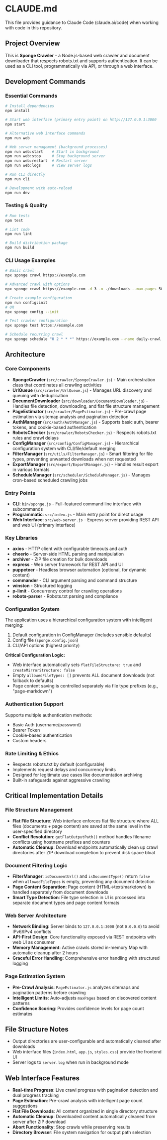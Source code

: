 # CLAUDE.md

This file provides guidance to Claude Code (claude.ai/code) when working with code in this repository.

## Project Overview

This is **Sponge Crawler** - a Node.js-based web crawler and document downloader that respects robots.txt and supports authentication. It can be used as a CLI tool, programmatically via API, or through a web interface.

## Development Commands

### Essential Commands
```bash
# Install dependencies
npm install

# Start web interface (primary entry point) on http://127.0.0.1:3000
npm start

# Alternative web interface commands
npm run web

# Web server management (background processes)
npm run web:start    # Start in background
npm run web:stop     # Stop background server
npm run web:restart  # Restart server
npm run web:logs     # View server logs

# Run CLI directly
npm run cli

# Development with auto-reload
npm run dev
```

### Testing & Quality
```bash
# Run tests
npm test

# Lint code
npm run lint

# Build distribution package
npm run build
```

### CLI Usage Examples
```bash
# Basic crawl
npx sponge crawl https://example.com

# Advanced crawl with options
npx sponge crawl https://example.com -d 3 -o ./downloads --max-pages 500 --delay 2000

# Create example configuration
npm run config:init
# OR
npx sponge config --init

# Test crawler configuration
npx sponge test https://example.com

# Schedule recurring crawl
npx sponge schedule "0 2 * * *" https://example.com --name daily-crawl
```

## Architecture

### Core Components
- **SpongeCrawler** (`src/crawler/SpongeCrawler.js`) - Main orchestration class that coordinates all crawling activities
- **UrlQueue** (`src/crawler/UrlQueue.js`) - Manages URL discovery and queuing with deduplication
- **DocumentDownloader** (`src/downloader/DocumentDownloader.js`) - Handles file detection, downloading, and flat file structure management
- **PageEstimator** (`src/crawler/PageEstimator.js`) - Pre-crawl page estimation via sitemap analysis and pagination detection
- **AuthManager** (`src/auth/AuthManager.js`) - Supports basic auth, bearer tokens, and cookie-based authentication
- **RobotsChecker** (`src/crawler/RobotsChecker.js`) - Respects robots.txt rules and crawl delays
- **ConfigManager** (`src/config/ConfigManager.js`) - Hierarchical configuration system with CLI/file/default merging
- **FilterManager** (`src/utils/FilterManager.js`) - Smart filtering for file types, preventing unwanted downloads when not requested
- **ExportManager** (`src/export/ExportManager.js`) - Handles result export in various formats
- **ScheduleManager** (`src/scheduler/ScheduleManager.js`) - Manages cron-based scheduled crawling jobs

### Entry Points
- **CLI**: `bin/sponge.js` - Full-featured command line interface with subcommands
- **Programmatic**: `src/index.js` - Main entry point for direct usage
- **Web Interface**: `src/web-server.js` - Express server providing REST API and web UI (primary interface)

### Key Libraries
- **axios** - HTTP client with configurable timeouts and auth
- **cheerio** - Server-side HTML parsing and manipulation
- **archiver** - ZIP file creation for bulk downloads
- **express** - Web server framework for REST API and UI
- **puppeteer** - Headless browser automation (optional, for dynamic content)
- **commander** - CLI argument parsing and command structure
- **winston** - Structured logging
- **p-limit** - Concurrency control for crawling operations
- **robots-parser** - Robots.txt parsing and compliance

### Configuration System
The application uses a hierarchical configuration system with intelligent merging:
1. Default configuration in ConfigManager (includes sensible defaults)
2. Config file (`sponge.config.json`) 
3. CLI/API options (highest priority)

**Critical Configuration Logic:**
- Web interface automatically sets `flatFileStructure: true` and `createMirrorStructure: false`
- Empty `allowedFileTypes: []` prevents ALL document downloads (not fallback to defaults)
- Page content saving is controlled separately via file type prefixes (e.g., "page-markdown")

### Authentication Support
Supports multiple authentication methods:
- Basic Auth (username/password)
- Bearer Token
- Cookie-based authentication
- Custom headers

### Rate Limiting & Ethics
- Respects robots.txt by default (configurable)
- Implements request delays and concurrency limits
- Designed for legitimate use cases like documentation archiving
- Built-in safeguards against aggressive crawling

## Critical Implementation Details

### File Structure Management
- **Flat File Structure**: Web interface enforces flat file structure where ALL files (documents + page content) are saved at the same level in the user-specified directory
- **Conflict Resolution**: `getFlatOutputPath()` method handles filename conflicts using hostname prefixes and counters
- **Automatic Cleanup**: Download endpoints automatically clean up crawl directories after ZIP download completion to prevent disk space bloat

### Document Filtering Logic
- **FilterManager**: `isDocumentUrl()` and `isDocumentType()` return `false` when `allowedFileTypes` is empty, preventing any document detection
- **Page Content Separation**: Page content (HTML→text/markdown) is handled separately from document downloads
- **Smart Type Detection**: File type selection in UI is processed into separate document types and page content formats

### Web Server Architecture
- **Network Binding**: Server binds to `127.0.0.1:3000` (not `0.0.0.0`) to avoid IPv6/IPv4 conflicts
- **API-First Design**: Core functionality exposed via REST endpoints with web UI as consumer
- **Memory Management**: Active crawls stored in-memory Map with automatic cleanup after 2 hours
- **Graceful Error Handling**: Comprehensive error handling with structured logging

### Page Estimation System
- **Pre-Crawl Analysis**: `PageEstimator.js` analyzes sitemaps and pagination patterns before crawling
- **Intelligent Limits**: Auto-adjusts `maxPages` based on discovered content patterns
- **Confidence Scoring**: Provides confidence levels for page count estimates

## File Structure Notes
- Output directories are user-configurable and automatically cleaned after downloads
- Web interface files (`index.html`, `app.js`, `styles.css`) provide the frontend UI
- Server logs to `server.log` when run in background mode

## Web Interface Features
- **Real-time Progress**: Live crawl progress with pagination detection and dual progress tracking
- **Page Estimation**: Pre-crawl analysis with intelligent page count suggestions
- **Flat File Downloads**: All content organized in single directory structure
- **Automatic Cleanup**: Downloaded content automatically cleaned from server after ZIP download
- **Abort Functionality**: Stop crawls while preserving results
- **Directory Browser**: File system navigation for output path selection
